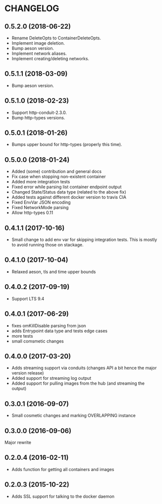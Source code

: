 # CHANGELOG

## 0.5.2.0 (2018-06-22)

- Rename DeleteOpts to ContainerDeleteOpts.
- Implement image deletion.
- Bump aeson version.
- Implement network aliases.
- Implement creating/deleting networks.

## 0.5.1.1 (2018-03-09)

- Bump aeson version.

## 0.5.1.0 (2018-02-23)

- Support http-conduit-2.3.0.
- Bump http-types versions.

## 0.5.0.1 (2018-01-26)

- Bumps upper bound for http-types (properly this time).

## 0.5.0.0 (2018-01-24)

- Added (some) contribution and general docs
- Fix case when stopping non-existent container
- Added more integration tests
- Fixed error while parsing list container endpoint output
- Changed State/Status data type (related to the above fix)
- Added tests against different docker version to travis CIA
- Fixed EnvVar JSON encoding
- Fixed NetworkMode parsing
- Allow http-types 0.11

## 0.4.1.1 (2017-10-16)

- Small change to add env var for skipping integration tests.
  This is mostly to avoid running those on stackage.

## 0.4.1.0 (2017-10-04)

- Relaxed aeson, tls and time upper bounds


## 0.4.0.2 (2017-09-19)

- Support LTS 9.4

## 0.4.0.1 (2017-06-29)

- fixes omKillDisable parsing from json
- adds Entrypoint data type and tests edge cases
- more tests
- small comsmetic changes

## 0.4.0.0 (2017-03-20)

- Adds streaming support via conduits (changes API a bit hence the major version release)
- Added support for streaming log output
- Added support for pulling images from the hub (and streaming the output)

## 0.3.0.1 (2016-09-07)

- Small cosmetic changes and marking OVERLAPPING instance

## 0.3.0.0 (2016-09-06)

Major rewrite

## 0.2.0.4 (2016-02-11)

- Adds function for getting all containers and images

## 0.2.0.3 (2015-10-22)

- Adds SSL support for talking to the docker daemon

